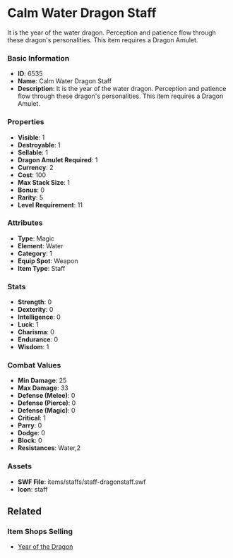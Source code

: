 # Calm Water Dragon Staff

It is the year of the water dragon. Perception and patience flow through these dragon's personalities.  This item requires a Dragon Amulet.

### Basic Information

- **ID**: 6535
- **Name**: Calm Water Dragon Staff
- **Description**: It is the year of the water dragon. Perception and patience flow through these dragon&#039;s personalities.  This item requires a Dragon Amulet.

### Properties

- **Visible**: 1
- **Destroyable**: 1
- **Sellable**: 1
- **Dragon Amulet Required**: 1
- **Currency**: 2
- **Cost**: 100
- **Max Stack Size**: 1
- **Bonus**: 0
- **Rarity**: 5
- **Level Requirement**: 11

### Attributes

- **Type**: Magic
- **Element**: Water
- **Category**: 1
- **Equip Spot**: Weapon
- **Item Type**: Staff

### Stats

- **Strength**: 0
- **Dexterity**: 0
- **Intelligence**: 0
- **Luck**: 1
- **Charisma**: 0
- **Endurance**: 0
- **Wisdom**: 1

### Combat Values

- **Min Damage**: 25
- **Max Damage**: 33
- **Defense (Melee)**: 0
- **Defense (Pierce)**: 0
- **Defense (Magic)**: 0
- **Critical**: 1
- **Parry**: 0
- **Dodge**: 0
- **Block**: 0
- **Resistances**: Water,2

### Assets

- **SWF File**: items/staffs/staff-dragonstaff.swf
- **Icon**: staff

## Related

### Item Shops Selling

- [Year of the Dragon](../item-shops/251-year-of-the-dragon.md)

